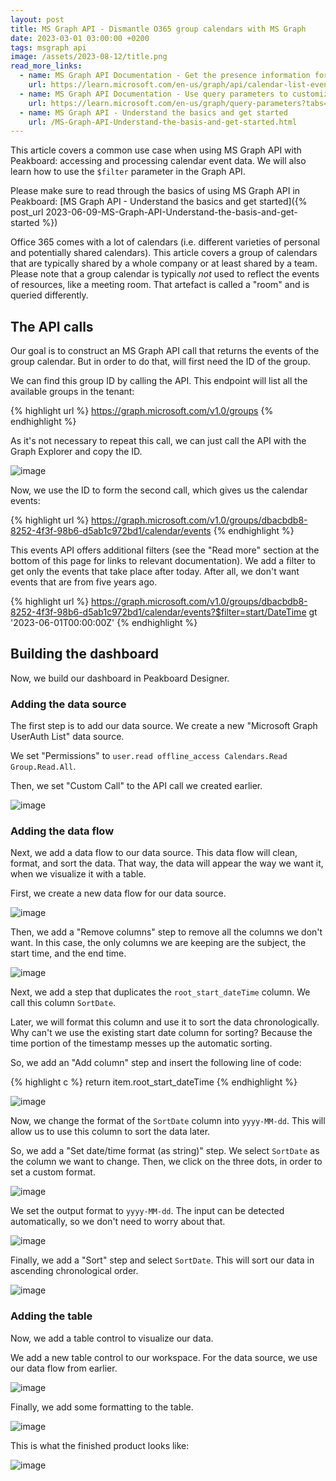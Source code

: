 ```yaml
---
layout: post
title: MS Graph API - Dismantle O365 group calendars with MS Graph
date: 2023-03-01 03:00:00 +0200
tags: msgraph api
image: /assets/2023-08-12/title.png
read_more_links:
  - name: MS Graph API Documentation - Get the presence information for multiple users.
    url: https://learn.microsoft.com/en-us/graph/api/calendar-list-events?view=graph-rest-1.0&tabs=http
  - name: MS Graph API Documentation - Use query parameters to customize responses
    url: https://learn.microsoft.com/en-us/graph/query-parameters?tabs=http
  - name: MS Graph API - Understand the basics and get started
    url: /MS-Graph-API-Understand-the-basis-and-get-started.html
---
```

This article covers a common use case when using MS Graph API with Peakboard: accessing and processing calendar event data. We will also learn how to use the `$filter` parameter in the Graph API.

Please make sure to read through the basics of using MS Graph API in Peakboard: [MS Graph API - Understand the basics and get started]({% post_url 2023-06-09-MS-Graph-API-Understand-the-basis-and-get-started %})

Office 365 comes with a lot of calendars (i.e. different varieties of personal and potentially shared calendars). This article covers a group of calendars that are typically shared by a whole company or at least shared by a team. Please note that a group calendar is typically *not* used to reflect the events of resources, like a meeting room. That artefact is called a "room" and is queried differently.

## The API calls

Our goal is to construct an MS Graph API call that returns the events of the group calendar. But in order to do that, will first need the ID of the group.

We can find this group ID by calling the API. This endpoint will list all the available groups in the tenant:

{% highlight url %}
https://graph.microsoft.com/v1.0/groups
{% endhighlight %}

As it's not necessary to repeat this call, we can just call the API with the Graph Explorer and copy the ID.

![image](/assets/2023-08-12/010.png)

Now, we use the ID to form the second call, which gives us the calendar events:

{% highlight url %}
https://graph.microsoft.com/v1.0/groups/dbacbdb8-8252-4f3f-98b6-d5ab1c972bd1/calendar/events
{% endhighlight %}

This events API offers additional filters (see the "Read more" section at the bottom of this page for links to relevant documentation). We add a filter to get only the events that take place after today. After all, we don't want events that are from five years ago.

{% highlight url %}
https://graph.microsoft.com/v1.0/groups/dbacbdb8-8252-4f3f-98b6-d5ab1c972bd1/calendar/events?$filter=start/DateTime gt '2023-06-01T00:00:00Z'
{% endhighlight %}

## Building the dashboard

Now, we build our dashboard in Peakboard Designer.

### Adding the data source

The first step is to add our data source. We create a new "Microsoft Graph UserAuth List" data source.

We set "Permissions" to `user.read offline_access Calendars.Read Group.Read.All`.

Then, we set "Custom Call" to the API call we created earlier.

 ![image](/assets/2023-08-12/020.png)

### Adding the data flow

Next, we add a data flow to our data source. This data flow will clean, format, and sort the data. That way, the data will appear the way we want it, when we visualize it with a table.

First, we create a new data flow for our data source.

![image](/assets/2023-08-12/030.png)

Then, we add a "Remove columns" step to remove all the columns we don't want. In this case, the only columns we are keeping are the subject, the start time, and the end time.

![image](/assets/2023-08-12/040.png)

Next, we add a step that duplicates the `root_start_dateTime`  column. We call this column `SortDate`.

Later, we will format this column and use it to sort the data chronologically. Why can't we use the existing start date column for sorting? Because the time portion of the timestamp messes up the automatic sorting.

So, we add an "Add column" step and insert the following line of code:

{% highlight c %}
return item.root_start_dateTime
{% endhighlight %}

![image](/assets/2023-08-12/050.png)

Now, we change the format of the `SortDate` column into `yyyy-MM-dd`. This will allow us to use this column to sort the data later.

So, we add a "Set date/time format (as string)" step. We select `SortDate` as the column we want to change. Then, we click on the three dots, in order to set a custom format.

![image](/assets/2023-08-12/060.png)

We set the output format to `yyyy-MM-dd`. The input can be detected automatically, so we don't need to worry about that.

![image](/assets/2023-08-12/070.png)

Finally, we add a "Sort" step and select `SortDate`. This will sort our data in ascending chronological order.

![image](/assets/2023-08-12/080.png)

### Adding the table

Now, we add a table control to visualize our data.

We add a new table control to our workspace. For the data source, we use our data flow from earlier.

![image](/assets/2023-08-12/090.png)

Finally, we add some formatting to the table.

![image](/assets/2023-08-12/100.png)

This is what the finished product looks like:

![image](/assets/2023-08-12/110.png)
